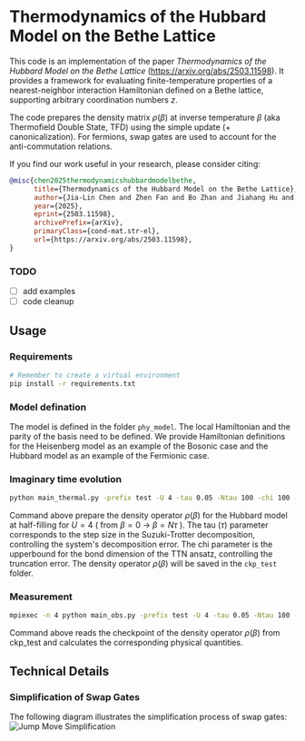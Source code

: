
# Thermodynamics of the Hubbard Model on the Bethe Lattice

This code is an implementation of the paper *Thermodynamics of the Hubbard Model on the Bethe Lattice* (https://arxiv.org/abs/2503.11598). It provides a framework for evaluating finite-temperature properties of a nearest-neighbor interaction Hamiltonian defined on a Bethe lattice, supporting arbitrary coordination numbers $z$.

The code prepares the density matrix $\rho(\beta)$ at inverse temperature $\beta$ (aka Thermofield Double State, TFD) using the simple update (+ canonicalization). For fermions, swap gates are used to account for the anti-commutation relations.

If you find our work useful in your research, please consider citing:
```bib
@misc{chen2025thermodynamicshubbardmodelbethe,
      title={Thermodynamics of the Hubbard Model on the Bethe Lattice}, 
      author={Jia-Lin Chen and Zhen Fan and Bo Zhan and Jiahang Hu and Tong Liu and Junyi Ji and Kang Wang and Hai-Jun Liao and Tao Xiang},
      year={2025},
      eprint={2503.11598},
      archivePrefix={arXiv},
      primaryClass={cond-mat.str-el},
      url={https://arxiv.org/abs/2503.11598}, 
}
```

### TODO
- [ ] add examples
- [ ] code cleanup

## Usage
### Requirements
```bash
# Remember to create a virtual environment
pip install -r requirements.txt
```

### Model defination
The model is defined in the folder `phy_model`. The local Hamiltonian and the parity of the basis need to be defined. We provide Hamiltonian definitions for the Heisenberg model as an example of the Bosonic case and the Hubbard model as an example of the Fermionic case.

### Imaginary time evolution
```bash
python main_thermal.py -prefix test -U 4 -tau 0.05 -Ntau 100 -chi 100 -cuda 0
```
Command above prepare the density operator $\rho(\beta)$ for the Hubbard model at half-filling for $U=4$ ( from $\beta = 0$ $\rightarrow$ $\beta = N \tau$ ). The tau ($\tau$) parameter corresponds to the step size in the Suzuki-Trotter decomposition, controlling the system's decomposition error. The chi parameter is the upperbound for the bond dimension of the TTN ansatz, controlling the truncation error. The density operator $\rho(\beta)$ will be saved in the `ckp_test` folder.

### Measurement
```bash
mpiexec -n 4 python main_obs.py -prefix test -U 4 -tau 0.05 -Ntau 100 -chi 100
```
Command above reads the checkpoint of the density operator $\rho(\beta)$ from ckp_test and calculates the corresponding physical quantities.

## Technical Details

### Simplification of Swap Gates
The following diagram illustrates the simplification process of swap gates:  
![Jump Move Simplification](assets/jump-move-simplification.svg)